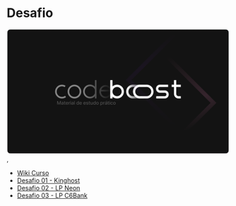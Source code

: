 # Desafio

![cover.png](cover.png),

- [Wiki Curso](./Codeboost_Wiki)
- [Desafio 01 - Kinghost](./Codeboost_Kinghost)
- [Desafio 02 - LP Neon](./Codeboost_Neon)
- [Desafio 03 - LP C6Bank](./Codeboost_C6Bank)